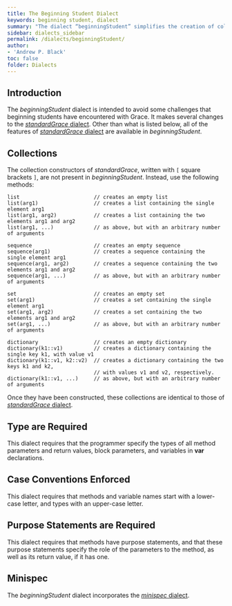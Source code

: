 ```yaml
---
title: The Beginning Student Dialect
keywords: beginning student, dialect
summary: "The dialect “beginningStudent” simplifies the creation of collections, enforces case conventions, requires type declarations and purpose statements, and includes ”minispec”."
sidebar: dialects_sidebar
permalink: /dialects/beginningStudent/
author:
- 'Andrew P. Black'
toc: false
folder: Dialects
---
```


## Introduction

The _beginningStudent_ dialect is intended to avoid some challenges that 
beginning students have encountered with Grace.  It makes several changes to 
the [_standardGrace_ dialect]({{site.baseurl}}/dialects/standard).
Other than what is listed below, all of the features of 
[_standardGrace_ dialect]({{site.baseurl}}/dialects/standard)
are available in _beginningStudent_.

## Collections

The collection constructors of _standardGrace_, written with `[` square brackets `]`,
are not present in _beginningStudent_.  Instead, use the following methods:

    list                        // creates an empty list
    list(arg1)                  // creates a list containing the single element arg1
    list(arg1, arg2)            // creates a list containing the two elements arg1 and arg2
    list(arg1, ...)             // as above, but with an arbitrary number of arguments 
    
    sequence                    // creates an empty sequence
    sequence(arg1)              // creates a sequence containing the single element arg1
    sequence(arg1, arg2)        // creates a sequence containing the two elements arg1 and arg2
    sequence(arg1, ...)         // as above, but with an arbitrary number of arguments 
    
    set                         // creates an empty set
    set(arg1)                   // creates a set containing the single element arg1
    set(arg1, arg2)             // creates a set containing the two elements arg1 and arg2
    set(arg1, ...)              // as above, but with an arbitrary number of arguments 
    
    dictionary                  // creates an empty dictionary
    dictionary(k1::v1)          // creates a dictionary containing the single key k1, with value v1
    dictionary(k1::v1, k2::v2)  // creates a dictionary containing the two keys k1 and k2,
                                // with values v1 and v2, respectively.
    dictionary(k1::v1, ...)     // as above, but with an arbitrary number of arguments 

Once they have been constructed, these collections are identical to those of 
[_standardGrace_ dialect]({{site.baseurl}}/dialects/standard).

## Type are Required

This dialect requires that the programmer specify the types of all method parameters 
and return values, block parameters, and variables in **var** declarations.

## Case Conventions Enforced

This dialect requires that methods and variable names start with a lower-case letter,
and types with an upper-case letter.

## Purpose Statements are Required

This dialect requires that methods have purpose statements, and that these purpose
statements specify the role of the parameters to the method, as well as its return value, if it has one.

## Minispec

The _beginningStudent_ dialect incorporates the [_minispec_ dialect]({{site.baseurl}}/dialects/minispec).
